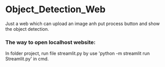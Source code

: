 # Object_Detection_Web
Just a web which can upload an image anh put process button and show the object detection.

### The way to open localhost website: 
In folder project, run file streamlit.py by use 'python -m streamlit run Streamlit.py' in cmd. 
